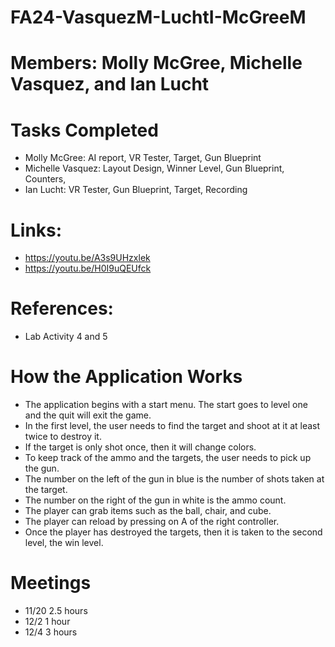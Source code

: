 # FA24-VasquezM-LuchtI-McGreeM
# Members: Molly McGree, Michelle Vasquez, and Ian Lucht
# Tasks Completed
* Molly McGree: AI report, VR Tester, Target, Gun Blueprint
* Michelle Vasquez: Layout Design, Winner Level, Gun Blueprint, Counters, 
* Ian Lucht: VR Tester, Gun Blueprint, Target, Recording

# Links: 
* https://youtu.be/A3s9UHzxlek
* https://youtu.be/H0I9uQEUfck

# References: 
* Lab Activity 4 and 5
  
# How the Application Works
* The application begins with a start menu. The start goes to level one and the quit will exit the game.
* In the first level, the user needs to find the target and shoot at it at least twice to destroy it.
* If the target is only shot once, then it will change colors.
* To keep track of the ammo and the targets, the user needs to pick up the gun.
* The number on the left of the gun in blue is the number of shots taken at the target.
* The number on the right of the gun in white is the ammo count.
* The player can grab items such as the ball, chair, and cube.
* The player can reload by pressing on A of the right controller.
* Once the player has destroyed the targets, then it is taken to the second level, the win level.
  
# Meetings
* 11/20 2.5 hours
* 12/2 1 hour
* 12/4  3 hours
